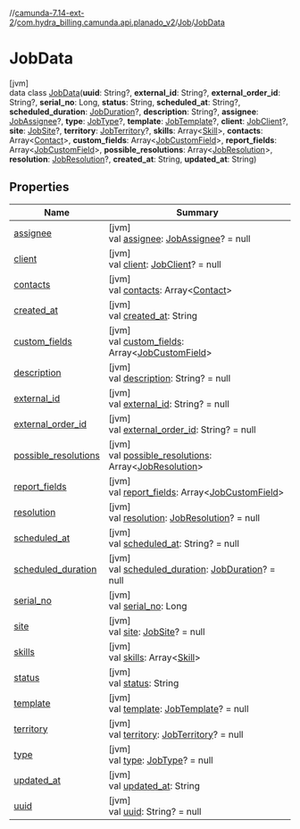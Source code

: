 //[camunda-7.14-ext-2](../../../../index.md)/[com.hydra_billing.camunda.api.planado_v2](../../index.md)/[Job](../index.md)/[JobData](index.md)

# JobData

[jvm]\
data class [JobData](index.md)(**uuid**: String?, **external_id**: String?, **external_order_id**: String?, **serial_no**: Long, **status**: String, **scheduled_at**: String?, **scheduled_duration**: [JobDuration](../../../com.hydra_billing.camunda.api.planado_v2.common_types.job/-job-duration/index.md)?, **description**: String?, **assignee**: [JobAssignee](../../../com.hydra_billing.camunda.api.planado_v2.common_types.job/-job-assignee/index.md)?, **type**: [JobType](../../../com.hydra_billing.camunda.api.planado_v2.common_types.job/-job-type/index.md)?, **template**: [JobTemplate](../../../com.hydra_billing.camunda.api.planado_v2.common_types.job/-job-template/index.md)?, **client**: [JobClient](../../../com.hydra_billing.camunda.api.planado_v2.common_types.job/-job-client/index.md)?, **site**: [JobSite](../../../com.hydra_billing.camunda.api.planado_v2.common_types.job/-job-site/index.md)?, **territory**: [JobTerritory](../../../com.hydra_billing.camunda.api.planado_v2.common_types.job/-job-territory/index.md)?, **skills**: Array<[Skill](../../../com.hydra_billing.camunda.api.planado_v2.common_types/-skill/index.md)>, **contacts**: Array<[Contact](../../../com.hydra_billing.camunda.api.planado_v2.common_types/-contact/index.md)>, **custom_fields**: Array<[JobCustomField](../../../com.hydra_billing.camunda.api.planado_v2.common_types.job/-job-custom-field/index.md)>, **report_fields**: Array<[JobCustomField](../../../com.hydra_billing.camunda.api.planado_v2.common_types.job/-job-custom-field/index.md)>, **possible_resolutions**: Array<[JobResolution](../../../com.hydra_billing.camunda.api.planado_v2.common_types.job/-job-resolution/index.md)>, **resolution**: [JobResolution](../../../com.hydra_billing.camunda.api.planado_v2.common_types.job/-job-resolution/index.md)?, **created_at**: String, **updated_at**: String)

## Properties

| Name | Summary |
|---|---|
| [assignee](assignee.md) | [jvm]<br>val [assignee](assignee.md): [JobAssignee](../../../com.hydra_billing.camunda.api.planado_v2.common_types.job/-job-assignee/index.md)? = null |
| [client](client.md) | [jvm]<br>val [client](client.md): [JobClient](../../../com.hydra_billing.camunda.api.planado_v2.common_types.job/-job-client/index.md)? = null |
| [contacts](contacts.md) | [jvm]<br>val [contacts](contacts.md): Array<[Contact](../../../com.hydra_billing.camunda.api.planado_v2.common_types/-contact/index.md)> |
| [created_at](created_at.md) | [jvm]<br>val [created_at](created_at.md): String |
| [custom_fields](custom_fields.md) | [jvm]<br>val [custom_fields](custom_fields.md): Array<[JobCustomField](../../../com.hydra_billing.camunda.api.planado_v2.common_types.job/-job-custom-field/index.md)> |
| [description](description.md) | [jvm]<br>val [description](description.md): String? = null |
| [external_id](external_id.md) | [jvm]<br>val [external_id](external_id.md): String? = null |
| [external_order_id](external_order_id.md) | [jvm]<br>val [external_order_id](external_order_id.md): String? = null |
| [possible_resolutions](possible_resolutions.md) | [jvm]<br>val [possible_resolutions](possible_resolutions.md): Array<[JobResolution](../../../com.hydra_billing.camunda.api.planado_v2.common_types.job/-job-resolution/index.md)> |
| [report_fields](report_fields.md) | [jvm]<br>val [report_fields](report_fields.md): Array<[JobCustomField](../../../com.hydra_billing.camunda.api.planado_v2.common_types.job/-job-custom-field/index.md)> |
| [resolution](resolution.md) | [jvm]<br>val [resolution](resolution.md): [JobResolution](../../../com.hydra_billing.camunda.api.planado_v2.common_types.job/-job-resolution/index.md)? = null |
| [scheduled_at](scheduled_at.md) | [jvm]<br>val [scheduled_at](scheduled_at.md): String? = null |
| [scheduled_duration](scheduled_duration.md) | [jvm]<br>val [scheduled_duration](scheduled_duration.md): [JobDuration](../../../com.hydra_billing.camunda.api.planado_v2.common_types.job/-job-duration/index.md)? = null |
| [serial_no](serial_no.md) | [jvm]<br>val [serial_no](serial_no.md): Long |
| [site](site.md) | [jvm]<br>val [site](site.md): [JobSite](../../../com.hydra_billing.camunda.api.planado_v2.common_types.job/-job-site/index.md)? = null |
| [skills](skills.md) | [jvm]<br>val [skills](skills.md): Array<[Skill](../../../com.hydra_billing.camunda.api.planado_v2.common_types/-skill/index.md)> |
| [status](status.md) | [jvm]<br>val [status](status.md): String |
| [template](template.md) | [jvm]<br>val [template](template.md): [JobTemplate](../../../com.hydra_billing.camunda.api.planado_v2.common_types.job/-job-template/index.md)? = null |
| [territory](territory.md) | [jvm]<br>val [territory](territory.md): [JobTerritory](../../../com.hydra_billing.camunda.api.planado_v2.common_types.job/-job-territory/index.md)? = null |
| [type](type.md) | [jvm]<br>val [type](type.md): [JobType](../../../com.hydra_billing.camunda.api.planado_v2.common_types.job/-job-type/index.md)? = null |
| [updated_at](updated_at.md) | [jvm]<br>val [updated_at](updated_at.md): String |
| [uuid](uuid.md) | [jvm]<br>val [uuid](uuid.md): String? = null |
